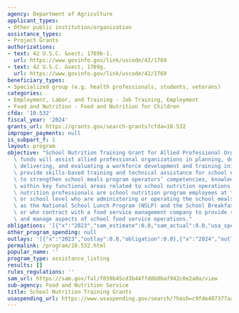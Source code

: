 ```yaml
---
agency: Department of Agriculture
applicant_types:
- Other public institution/organization
assistance_types:
- Project Grants
authorizations:
- text: 42 U.S.C. &sect; 1769b-1.
  url: https://www.govinfo.gov/link/uscode/42/1769
- text: 42 U.S.C. &sect; 1769g.
  url: https://www.govinfo.gov/link/uscode/42/1769
beneficiary_types:
- Specialized group (e.g. health professionals, students, veterans)
categories:
- Employment, Labor, and Training - Job Training, Employment
- Food and Nutrition - Food and Nutrition for Children
cfda: '10.532'
fiscal_year: '2024'
grants_url: https://grants.gov/search-grants?cfda=10.532
improper_payments: null
is_subpart_f: 1
layout: program
objective: "School Nutrition Training Grant for Allied Professional Organizations\
  \ funds will assist allied professional organizations in planning, developing, promoting,\
  \ delivering, and evaluating a workforce development and training initiative to\
  \ provide skills-based training and technical assistance for school nutrition professionals\
  \ to strengthen school meals program operators’ competencies, knowledge, and skills\
  \ within key functional areas related to school nutrition operations. \n\nSchool\
  \ nutrition professionals are school nutrition program employees at the district\
  \ or school level who are administering or operating the school meals programs such\
  \ as the National School Lunch Program (NSLP) and the School Breakfast Program (SBP),\
  \ or who contract with a food service management company to provide school meals\
  \ and manage aspects of school food service operations."
obligations: '[{"x":"2023","sam_estimate":0.0,"sam_actual":0.0,"usa_spending_actual":0.0},{"x":"2024","sam_estimate":0.0,"sam_actual":0.0,"usa_spending_actual":1718127.49},{"x":"2025","sam_estimate":0.0,"sam_actual":0.0,"usa_spending_actual":0.0}]'
other_program_spending: null
outlays: '[{"x":"2023","outlay":0.0,"obligation":0.0},{"x":"2024","outlay":446569.89,"obligation":2302602.0},{"x":"2025","outlay":0.0,"obligation":0.0}]'
permalink: /program/10.532.html
popular_name: ''
program_type: assistance_listing
results: []
rules_regulations: ''
sam_url: https://sam.gov/fal/f059b45cd3b44ffd8b0baf942c0e2a0a/view
sub-agency: Food and Nutrition Service
title: School Nutrition Training Grants
usaspending_url: https://www.usaspending.gov/search/?hash=c9fde487377aa22eba86bbce5e1045cb
---
```

